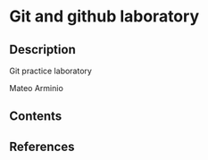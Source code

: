 # Git and github laboratory

## Description

Git practice laboratory

Mateo Arminio

## Contents

## References
